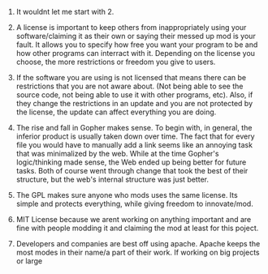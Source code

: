 1. It wouldnt let me start with 2.

2. A license is important to keep others from inappropriately using your software/claiming it as their own or saying their messed up mod is your fault. It allows you to specify how free you want your program to be and how other programs can interract with it. Depending on the license you choose, the more restrictions or freedom you give to users. 

3. If the software you are using is not licensed that means there can be restrictions that you are not aware about. (Not being able to see the source code, not being able to use it with other programs, etc). Also, if they change the restrictions in an update and you are not protected by the license, the update can affect everything you are doing. 

4. The rise and fall in Gopher makes sense. To begin with, in general, the inferior product is usually taken down over time. The fact that for every file you would have to manually add a link seems like an annoying task that was minimalized by the web. While at the time Gopher's logic/thinking made sense, the Web ended up being better for future tasks. Both of course went through change that took the best of their structure, but the web's internal structure was just better.

5. The GPL makes sure anyone who mods uses the same license. Its simple and protects everything, while giving freedom to innovate/mod. 
6. MIT License because we arent working on anything important and are fine with people modding it and claiming the mod at least for this poject.
7. Developers and companies are best off using apache. Apache keeps the most modes in their name/a part of their work. If working on big projects or large 
